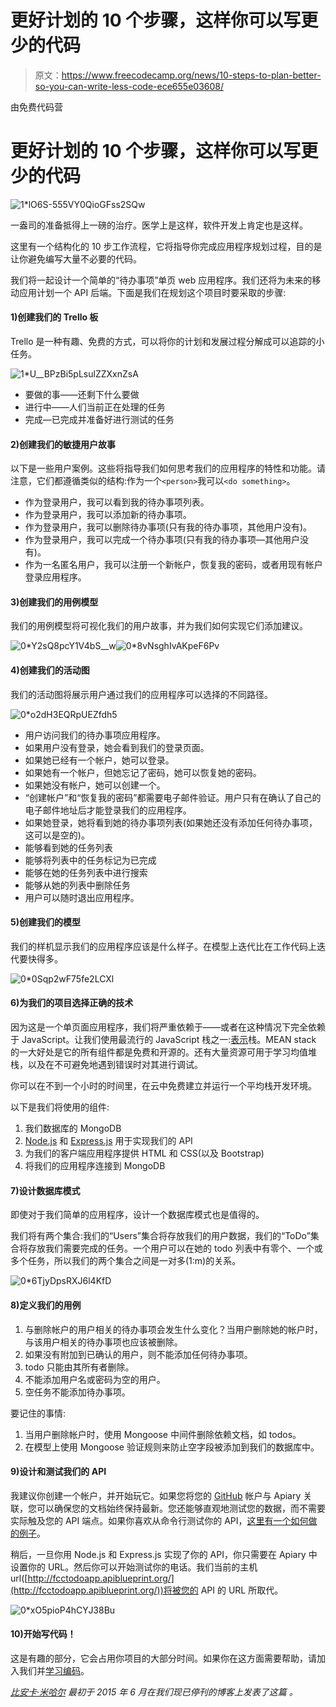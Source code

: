 # 更好计划的 10 个步骤，这样你可以写更少的代码

> 原文：<https://www.freecodecamp.org/news/10-steps-to-plan-better-so-you-can-write-less-code-ece655e03608/>

由免费代码营

# 更好计划的 10 个步骤，这样你可以写更少的代码

![1*lO6S-555VY0QioGFss2SQw](img/5d35d7a046964a7a6c31eefd7463da5a.png)

一盎司的准备抵得上一磅的治疗。医学上是这样，软件开发上肯定也是这样。

这里有一个结构化的 10 步工作流程，它将指导你完成应用程序规划过程，目的是让你避免编写大量不必要的代码。

我们将一起设计一个简单的“待办事项”单页 web 应用程序。我们还将为未来的移动应用计划一个 API 后端。下面是我们在规划这个项目时要采取的步骤:

#### 1)创建我们的 Trello 板

Trello 是一种有趣、免费的方式，可以将你的计划和发展过程分解成可以追踪的小任务。

![1*U__BPzBi5pLsulZZXxnZsA](img/e54da1d91b094afae16bede00f4c0716.png)

*   要做的事——还剩下什么要做
*   进行中——人们当前正在处理的任务
*   完成—已完成并准备好进行测试的任务

#### 2)创建我们的敏捷用户故事

以下是一些用户案例。这些将指导我们如何思考我们的应用程序的特性和功能。请注意，它们都遵循类似的结构:作为一个`<person>`我可以`<do something>`。

*   作为登录用户，我可以看到我的待办事项列表。
*   作为登录用户，我可以添加新的待办事项。
*   作为登录用户，我可以删除待办事项(只有我的待办事项，其他用户没有)。
*   作为登录用户，我可以完成一个待办事项(只有我的待办事项—其他用户没有)。
*   作为一名匿名用户，我可以注册一个新帐户，恢复我的密码，或者用现有帐户登录应用程序。

#### 3)创建我们的用例模型

我们的用例模型将可视化我们的用户故事，并为我们如何实现它们添加建议。

![0*Y2sQ8pcY1V4bS__w](img/c8b38af471e3c1e794562935be694d8b.png)![0*8vNsghIvAKpeF6Pv](img/cc8320b46280bdb750af57cddb171708.png)

#### 4)创建我们的活动图

我们的活动图将展示用户通过我们的应用程序可以选择的不同路径。

![0*o2dH3EQRpUEZfdh5](img/97263b76c842546eb5e37aa23688ed6c.png)

*   用户访问我们的待办事项应用程序。
*   如果用户没有登录，她会看到我们的登录页面。
*   如果她已经有一个帐户，她可以登录。
*   如果她有一个帐户，但她忘记了密码，她可以恢复她的密码。
*   如果她没有帐户，她可以创建一个。
*   “创建帐户”和“恢复我的密码”都需要电子邮件验证。用户只有在确认了自己的电子邮件地址后才能登录我们的应用程序。
*   如果她登录，她将看到她的待办事项列表(如果她还没有添加任何待办事项，这可以是空的)。
*   能够看到她的任务列表
*   能够将列表中的任务标记为已完成
*   能够在她的任务列表中进行搜索
*   能够从她的列表中删除任务
*   用户可以随时退出应用程序。

#### 5)创建我们的模型

我们的样机显示我们的应用程序应该是什么样子。在模型上迭代比在工作代码上迭代要快得多。

![0*0Sqp2wF75fe2LCXl](img/1295b47046c6b168af6d573d3455dbc9.png)

#### 6)为我们的项目选择正确的技术

因为这是一个单页面应用程序，我们将严重依赖于——或者在这种情况下完全依赖于 JavaScript。让我们使用最流行的 JavaScript 栈之一:[表示](http://meanjs.org/)栈。MEAN stack 的一大好处是它的所有组件都是免费和开源的。还有大量资源可用于学习均值堆栈，以及在不可避免地遇到错误时对其进行调试。

你可以在不到一个小时的时间里，在云中免费建立并运行一个平均栈开发环境。

以下是我们将使用的组件:

1.  我们数据库的 MongoDB
2.  [Node.js](http://nodejs.org/) 和 [Express.js](http://expressjs.com/) 用于实现我们的 API
3.  为我们的客户端应用程序提供 HTML 和 CSS(以及 Bootstrap)
4.  将我们的应用程序连接到 MongoDB

#### 7)设计数据库模式

即使对于我们简单的应用程序，设计一个数据库模式也是值得的。

我们将有两个集合:我们的“Users”集合将存放我们的用户数据，我们的“ToDo”集合将存放我们需要完成的任务。一个用户可以在她的 todo 列表中有零个、一个或多个任务，所以我们的两个集合之间是一对多(1:m)的关系。

![0*6TjyDpsRXJ6l4KfD](img/130502db30a4916c4f49f789f433db4f.png)

#### **8)定义我们的用例**

1.  与删除帐户的用户相关的待办事项会发生什么变化？当用户删除她的帐户时，与该用户相关的待办事项也应该被删除。
2.  如果没有附加到已确认的用户，则不能添加任何待办事项。
3.  todo 只能由其所有者删除。
4.  不能添加用户名或密码为空的用户。
5.  空任务不能添加待办事项。

要记住的事情:

1.  当用户删除帐户时，使用 Mongoose 中间件删除依赖文档，如 todos。
2.  在模型上使用 Mongoose 验证规则来防止空字段被添加到我们的数据库中。

#### 9)设计和测试我们的 API

我建议你创建一个帐户，并开始玩它。如果您将您的 [GitHub](http://github.com/) 帐户与 Apiary 关联，您可以确保您的文档始终保持最新。您还能够直观地测试您的数据，而不需要实际触及您的 API 端点。如果你喜欢从命令行测试你的 API，[这里有一个如何做的例子](http://docs.agendor.apiary.io/)。

稍后，一旦你用 Node.js 和 Express.js 实现了你的 API，你只需要在 Apiary 中设置你的 URL。然后你可以开始测试你的电话。我们当前的主机 url([http://fcctodoapp.apiblueprint.org/](http://fcctodoapp.apiblueprint.org/))将被您的 API 的 URL 所取代。

![0*xO5pioP4hCYJ38Bu](img/8c343255c949e03a9686f21bf835c3e8.png)

#### 10)开始写代码！

这是有趣的部分，它会占用你项目的大部分时间。如果你在这方面需要帮助，请加入我们并[学习编码](http://freecodecamp.com/)。

[*比安卡·米哈尔*](https://twitter.com/intent/user?screen_name=bubuslubu) *最初于 2015 年 6 月在我们现已停刊的博客上发表了这篇* *。*